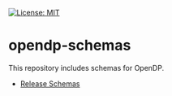 [![License: MIT](https://img.shields.io/badge/License-MIT-yellow.svg)](https://opensource.org/licenses/MIT)


# opendp-schemas

This repository includes schemas for OpenDP.

  - [Release Schemas](release_schemas)

